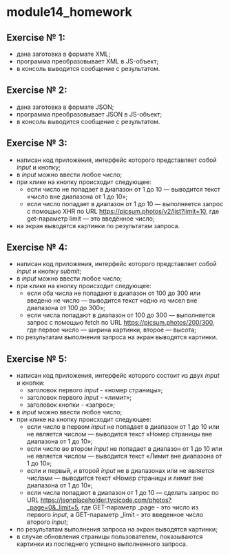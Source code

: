 # module14_homework

## Exercise № 1:
- дана заготовка в формате XML;
- программа преобразовывает XML в JS-объект;
- в консоль выводится сообщение с результатом.

## Exercise № 2:
- дана заготовка в формате JSON;
- программа преобразовывает JSON в JS-объект;
- в консоль выводится сообщение с результатом.

## Exercise № 3:
- написан код приложения, интерфейс которого представляет собой *input* и кнопку; 
- в *input* можно ввести любое число;
- при клике на кнопку происходит следующее:
    - если число не попадает в диапазон от 1 до 10 — выводится текст «число вне диапазона от 1 до 10»;
    - если число попадает в диапазон от 1 до 10 — выполняется запрос c помощью XHR по URL https://picsum.photos/v2/list?limit=10, где get-параметр limit — это введённое число;
- на экран выводятся картинки по результатам запроса.

## Exercise № 4:
- написан код приложения, интерфейс которого представляет собой *input* и кнопку *submit*; 
- в *input* можно ввести любое число;
- при клике на кнопку происходит следующее:
    - если оба числа не попадают в диапазон от 100 до 300 или введено не число — выводится текст «одно из чисел вне диапазона от 100 до 300»;
    - если числа попадают в диапазон от 100 до 300 — выполняется запрос c помощью fetch по URL https://picsum.photos/200/300, где первое число — ширина картинки, второе — высота;
- по результатам выполнения запроса на экран выводятся картинки.

## Exercise № 5:
- написан код приложения, интерфейс которого состоит из двух *input* и кнопки:
    - заголовок первого *input* - «номер страницы»;
    - заголовок первого *input* - «лимит»;
    - заголовок кнопки - «запрос»;
- в *input* можно ввести любое число;
- при клике на кнопку происходит следующее:
    - если число в первом *input* не попадает в диапазон от 1 до 10 или не является числом — выводится текст «Номер страницы вне диапазона от 1 до 10»;
    - если число во втором *input* не попадает в диапазон от 1 до 10 или не является числом — выводится текст «Лимит вне диапазона от 1 до 10»;
    - если и первый, и второй *input* не в диапазонах или не является числами — выводится текст «Номер страницы и лимит вне диапазона от 1 до 10»;
    - если числа попадают в диапазон от 1 до 10 — сделать запрос по URL https://jsonplaceholder.typicode.com/photos?_page=0&_limit=5, где GET-параметр _page - это число из первого *input*, а GET-параметр _limit - это введенное число второго *input*;
- по результатам выполнения запроса на экран выводятся картинки;
- в случае обновления страницы пользователем, показываются картинки из последнего успешно выполненного запроса.